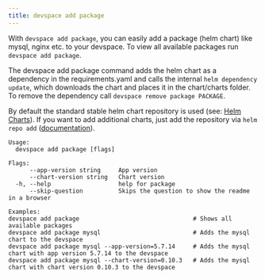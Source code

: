 ```yaml
---
title: devspace add package
---
```


With `devspace add package`, you can easily add a package (helm chart) like mysql, nginx etc. to your devspace. To view all available packages run `devspace add package`.  

The devspace add package command adds the helm chart as a dependency in the requirements.yaml and calls the internal `helm dependency update`, which downloads the chart and places it in the chart/charts folder. To remove the dependency call `devspace remove package PACKAGE`.  

By default the standard stable helm chart repository is used (see: [Helm Charts](https://github.com/helm/charts/tree/master/stable)). If you want to add additional charts, just add the repository via `helm repo add` ([documentation](https://docs.helm.sh/helm/#helm-repo-add)).  

```
Usage:
  devspace add package [flags]

Flags:
      --app-version string     App version
      --chart-version string   Chart version
  -h, --help                   help for package
      --skip-question          Skips the question to show the readme in a browser

Examples:
devspace add package                                # Shows all available packages
devspace add package mysql                          # Adds the mysql chart to the devspace
devspace add package mysql --app-version=5.7.14     # Adds the mysql chart with app version 5.7.14 to the devspace
devspace add package mysql --chart-version=0.10.3   # Adds the mysql chart with chart version 0.10.3 to the devspace
```
